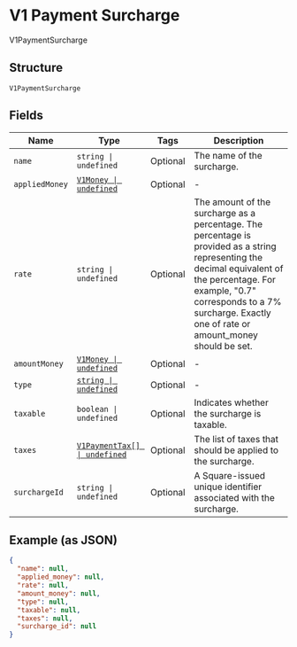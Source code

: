 
# V1 Payment Surcharge

V1PaymentSurcharge

## Structure

`V1PaymentSurcharge`

## Fields

| Name | Type | Tags | Description |
|  --- | --- | --- | --- |
| `name` | `string \| undefined` | Optional | The name of the surcharge. |
| `appliedMoney` | [`V1Money \| undefined`](../../doc/models/v1-money.md) | Optional | - |
| `rate` | `string \| undefined` | Optional | The amount of the surcharge as a percentage. The percentage is provided as a string representing the decimal equivalent of the percentage. For example, "0.7" corresponds to a 7% surcharge. Exactly one of rate or amount_money should be set. |
| `amountMoney` | [`V1Money \| undefined`](../../doc/models/v1-money.md) | Optional | - |
| `type` | [`string \| undefined`](../../doc/models/v1-payment-surcharge-type.md) | Optional | - |
| `taxable` | `boolean \| undefined` | Optional | Indicates whether the surcharge is taxable. |
| `taxes` | [`V1PaymentTax[] \| undefined`](../../doc/models/v1-payment-tax.md) | Optional | The list of taxes that should be applied to the surcharge. |
| `surchargeId` | `string \| undefined` | Optional | A Square-issued unique identifier associated with the surcharge. |

## Example (as JSON)

```json
{
  "name": null,
  "applied_money": null,
  "rate": null,
  "amount_money": null,
  "type": null,
  "taxable": null,
  "taxes": null,
  "surcharge_id": null
}
```

